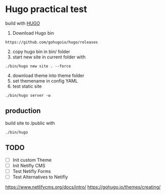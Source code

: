 # Hugo practical test
build with [HUGO](https://gohugo.io/)


1. Download Hugo bin
```
https://github.com/gohugoio/hugo/releases
```
2. copy hugo bin in bin/ folder
3. start new site in current folder with 
```
./bin/hugo new site . --force
```
4. download theme into theme folder
5. set themename in config YAML
6. test static site
```
./bin/hugo server -w
```

## production
build site to /public with
```
./bin/hugo 
```

## TODO

- [ ] Init custom Theme
- [ ] Init Netifly CMS
- [ ] Test Netifly Forms
- [ ] Test Alternatives to Netifly

https://www.netlifycms.org/docs/intro/
https://gohugo.io/themes/creating/
